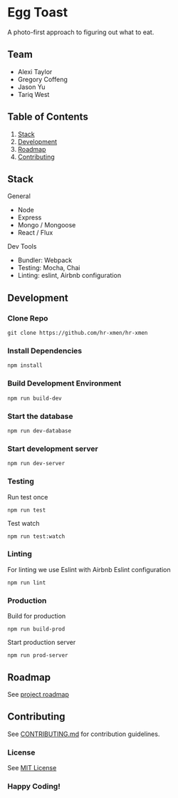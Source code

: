 # Egg Toast

A photo-first approach to figuring out what to eat.

## Team

  - Alexi Taylor
  - Gregory Coffeng
  - Jason Yu
  - Tariq West

## Table of Contents

1. [Stack](#stack)
1. [Development](#development)
1. [Roadmap](#roadmap)
1. [Contributing](#contributing)

## Stack
General
- Node
- Express
- Mongo / Mongoose
- React / Flux

Dev Tools
- Bundler: Webpack
- Testing: Mocha, Chai
- Linting: eslint, Airbnb configuration

## Development

### Clone Repo

````
git clone https://github.com/hr-xmen/hr-xmen
````

### Install Dependencies

````
npm install
````

### Build Development Environment

````
npm run build-dev
````

### Start the database

````
npm run dev-database
````

### Start development server

````
npm run dev-server
````

### Testing

Run test once

````
npm run test
````

Test watch

````
npm run test:watch
````

### Linting

For linting we use Eslint with Airbnb Eslint configuration

````
npm run lint
````

### Production

Build for production

````
npm run build-prod
````

Start production server

````
npm run prod-server
````

## Roadmap

See [project roadmap](https://trello.com/b/pMzaKVRB/hr-xmen-greenfield)


## Contributing

See [CONTRIBUTING.md](CONTRIBUTING.md) for contribution guidelines.


### License

See [MIT License](https://opensource.org/licenses/MIT)

### Happy Coding!
